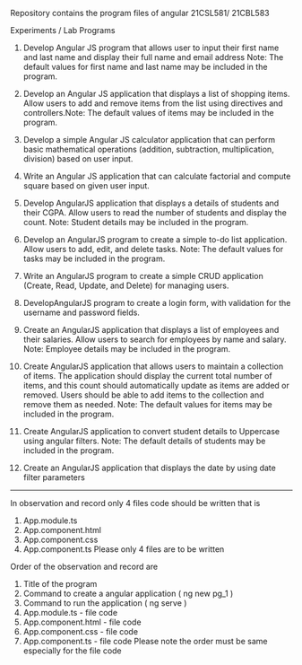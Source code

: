Repository contains the program files of angular 21CSL581/ 21CBL583

Experiments / Lab Programs

1. Develop Angular JS program that allows user to input their first name and last name and display their full name and email address
   Note: The default values for first name and last name may be included in the program.

2. Develop an Angular JS application that displays a list of shopping items. Allow users to add and remove items from the list using directives and controllers.Note: The default values of items may be included in the program.

3. Develop a simple Angular JS calculator application that can perform basic mathematical operations (addition, subtraction, multiplication, division) based on user input.

4. Write an Angular JS application that can calculate factorial and compute square based on given user input.

5. Develop AngularJS application that displays a details of students and their CGPA. Allow users to read the number of students and display the count. Note: Student details may be included in the program.

6. Develop an AngularJS program to create a simple to-do list application. Allow users to add, edit, and delete tasks.
   Note: The default values for tasks may be included in the program.

7. Write an AngularJS program to create a simple CRUD application (Create, Read, Update, and Delete) for managing users.

8. DevelopAngularJS program to create a login form, with validation for the username and password fields.

9. Create an AngularJS application that displays a list of employees and their salaries. Allow users to search for employees by name and salary. Note: Employee details may be included in the program.

10. Create AngularJS application that allows users to maintain a collection of items. The application should display the current total number of items, and this count should automatically update as items are added or removed. Users should be able to add items to the collection and remove them as needed.
    Note: The default values for items may be included in the program.

11. Create AngularJS application to convert student details to Uppercase using angular filters.
    Note: The default details of students may be included in the program.

12. Create an AngularJS application that displays the date by using date filter parameters

---------------------------------------------------------------------------------------------------

In observation and record only 4 files code should be written that is 
1. App.module.ts
2. App.component.html
3. App.component.css
4. App.component.ts
Please only 4 files are to be written

Order of the observation and record are 
1. Title of the program
2. Command to create a angular application ( ng new pg_1 )
3. Command to run the application ( ng serve )
4. App.module.ts - file code
5. App.component.html - file code
6. App.component.css - file code
7. App.component.ts - file code
Please note the order must be same especially for the file code
